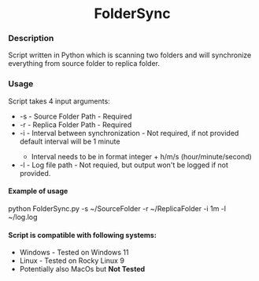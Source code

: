 <h1 align="center">FolderSync</h1>

<h3>Description</h3>

<p>Script written in Python which is scanning two folders and will synchronize everything from source folder to replica folder.</p>

<h3>Usage</h3>

<p>Script takes 4 input arguments:
  <ul>
    <li>-s - Source Folder Path - Required</li>
    <li>-r - Replica Folder Path - Required</li>
    <li>-i - Interval between synchronization - Not required, if not provided default interval will be 1 minute</li>
    <ul>
    <li>Interval needs to be in format integer + h/m/s (hour/minute/second)</li>
    </ul>
    <li>-l - Log file path - Not requied, but output won't be logged if not provided.</li>
  </ul>

<h4>Example of usage</h4>

python FolderSync.py -s ~/SourceFolder -r ~/ReplicaFolder -i 1m -l ~/log.log

<h4>Script is compatible with following systems:</h4>

  <ul>
    <li>Windows - Tested on Windows 11</li>
    <li>Linux - Tested on Rocky Linux 9</li>
    <li>Potentially also MacOs but <b>Not Tested<b></li>
  </ul>
</p>